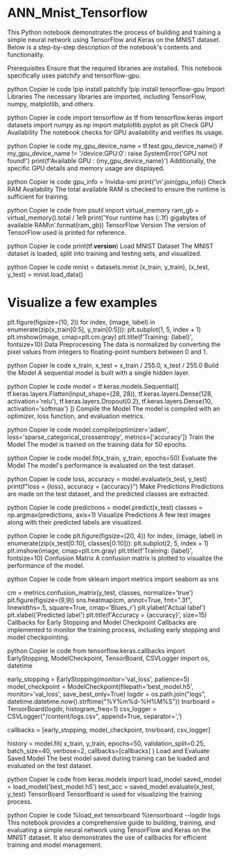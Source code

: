 # ANN_Mnist_Tensorflow
This Python notebook demonstrates the process of building and training a simple neural network using TensorFlow and Keras on the MNIST dataset. Below is a step-by-step description of the notebook's contents and functionality.

Prerequisites
Ensure that the required libraries are installed. This notebook specifically uses patchify and tensorflow-gpu.

python
Copier le code
!pip install patchify
!pip install tensorflow-gpu
Import Libraries
The necessary libraries are imported, including TensorFlow, numpy, matplotlib, and others.

python
Copier le code
import tensorflow as tf
from tensorflow.keras import datasets
import numpy as np
import matplotlib.pyplot as plt
Check GPU Availability
The notebook checks for GPU availability and verifies its usage.

python
Copier le code
my_gpu_device_name = tf.test.gpu_device_name()
if my_gpu_device_name != '/device:GPU:0':
    raise SystemError('GPU not found!')
print(f'Available GPU : {my_gpu_device_name}')
Additionally, the specific GPU details and memory usage are displayed.

python
Copier le code
gpu_info = !nvidia-smi
print('\n'.join(gpu_info))
Check RAM Availability
The total available RAM is checked to ensure the runtime is sufficient for training.

python
Copier le code
from psutil import virtual_memory
ram_gb = virtual_memory().total / 1e9
print('Your runtime has {:.1f} gigabytes of available RAM\n'.format(ram_gb))
TensorFlow Version
The version of TensorFlow used is printed for reference.

python
Copier le code
print(tf.__version__)
Load MNIST Dataset
The MNIST dataset is loaded, split into training and testing sets, and visualized.

python
Copier le code
mnist = datasets.mnist
(x_train, y_train), (x_test, y_test) = mnist.load_data()

# Visualize a few examples
plt.figure(figsize=(10, 2))
for index, (image, label) in enumerate(zip(x_train[0:5], y_train[0:5])):
    plt.subplot(1, 5, index + 1)
    plt.imshow(image, cmap=plt.cm.gray)
    plt.title(f'Training: {label}', fontsize=10)
Data Preprocessing
The data is normalized by converting the pixel values from integers to floating-point numbers between 0 and 1.

python
Copier le code
x_train, x_test = x_train / 255.0, x_test / 255.0
Build the Model
A sequential model is built with a single hidden layer.

python
Copier le code
model = tf.keras.models.Sequential([
    tf.keras.layers.Flatten(input_shape=(28, 28)),
    tf.keras.layers.Dense(128, activation='relu'),
    tf.keras.layers.Dropout(0.2),
    tf.keras.layers.Dense(10, activation='softmax')
])
Compile the Model
The model is compiled with an optimizer, loss function, and evaluation metrics.

python
Copier le code
model.compile(optimizer='adam',
              loss='sparse_categorical_crossentropy',
              metrics=['accuracy'])
Train the Model
The model is trained on the training data for 50 epochs.

python
Copier le code
model.fit(x_train, y_train, epochs=50)
Evaluate the Model
The model's performance is evaluated on the test dataset.

python
Copier le code
loss, accuracy = model.evaluate(x_test, y_test)
print(f"loss = {loss}, accuracy = {accuracy}")
Make Predictions
Predictions are made on the test dataset, and the predicted classes are extracted.

python
Copier le code
predictions = model.predict(x_test)
classes = np.argmax(predictions, axis=1)
Visualize Predictions
A few test images along with their predicted labels are visualized.

python
Copier le code
plt.figure(figsize=(20, 4))
for index, (image, label) in enumerate(zip(x_test[0:10], classes[0:10])):
    plt.subplot(2, 5, index + 1)
    plt.imshow(image, cmap=plt.cm.gray)
    plt.title(f'Training: {label}', fontsize=10)
Confusion Matrix
A confusion matrix is plotted to visualize the performance of the model.

python
Copier le code
from sklearn import metrics
import seaborn as sns

cm = metrics.confusion_matrix(y_test, classes, normalize='true')
plt.figure(figsize=(9,9))
sns.heatmap(cm, annot=True, fmt=".3f", linewidths=.5, square=True, cmap='Blues_r')
plt.ylabel('Actual label')
plt.xlabel('Predicted label')
plt.title(f'Accuracy = {accuracy}', size=15)
Callbacks for Early Stopping and Model Checkpoint
Callbacks are implemented to monitor the training process, including early stopping and model checkpointing.

python
Copier le code
from tensorflow.keras.callbacks import EarlyStopping, ModelCheckpoint, TensorBoard, CSVLogger
import os, datetime

early_stopping = EarlyStopping(monitor='val_loss', patience=5)
model_checkpoint = ModelCheckpoint(filepath='best_model.h5', monitor='val_loss', save_best_only=True)
logdir = os.path.join("logs", datetime.datetime.now().strftime("%Y%m%d-%H%M%S"))
tnsrboard = TensorBoard(logdir, histogram_freq=1)
csv_logger = CSVLogger("/content/logs.csv", append=True, separator=',')

callbacks = [early_stopping, model_checkpoint, tnsrboard, csv_logger]

history = model.fit(
    x_train,
    y_train,
    epochs=50,
    validation_split=0.25,
    batch_size=40,
    verbose=2,
    callbacks=[callbacks]
)
Load and Evaluate Saved Model
The best model saved during training can be loaded and evaluated on the test dataset.

python
Copier le code
from keras.models import load_model
saved_model = load_model('best_model.h5')
test_acc = saved_model.evaluate(x_test, y_test)
TensorBoard
TensorBoard is used for visualizing the training process.

python
Copier le code
%load_ext tensorboard
%tensorboard --logdir logs
This notebook provides a comprehensive guide to building, training, and evaluating a simple neural network using TensorFlow and Keras on the MNIST dataset. It also demonstrates the use of callbacks for efficient training and model management.

